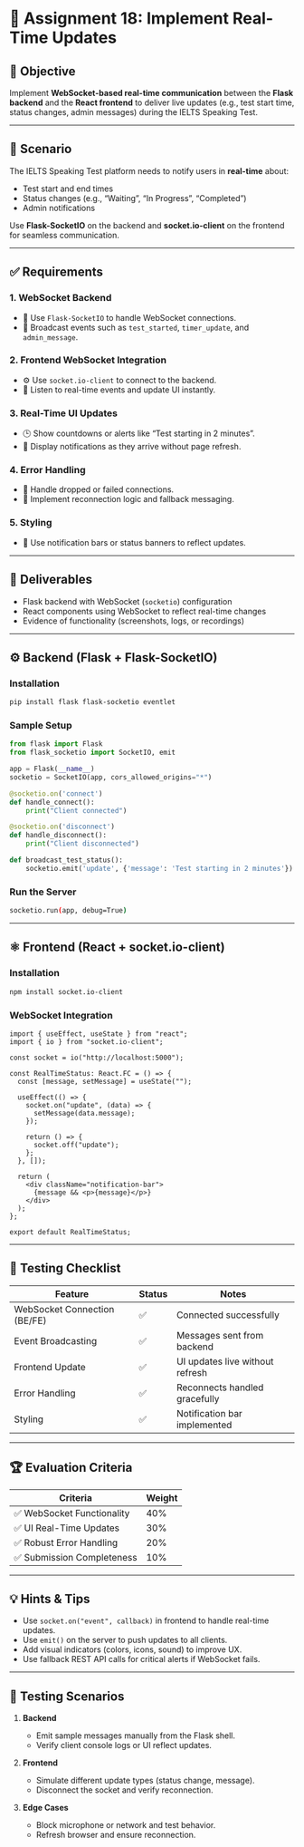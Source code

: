 

# 🔄 Assignment 18: Implement Real-Time Updates

## 🎯 Objective

Implement **WebSocket-based real-time communication** between the **Flask backend** and the **React frontend** to deliver live updates (e.g., test start time, status changes, admin messages) during the IELTS Speaking Test.

---

## 📘 Scenario

The IELTS Speaking Test platform needs to notify users in **real-time** about:

* Test start and end times
* Status changes (e.g., “Waiting”, “In Progress”, “Completed”)
* Admin notifications

Use **Flask-SocketIO** on the backend and **socket.io-client** on the frontend for seamless communication.

---

## ✅ Requirements

### 1. WebSocket Backend

* 📡 Use `Flask-SocketIO` to handle WebSocket connections.
* 🔁 Broadcast events such as `test_started`, `timer_update`, and `admin_message`.

### 2. Frontend WebSocket Integration

* ⚙️ Use `socket.io-client` to connect to the backend.
* 🔔 Listen to real-time events and update UI instantly.

### 3. Real-Time UI Updates

* 🕒 Show countdowns or alerts like “Test starting in 2 minutes”.
* 📣 Display notifications as they arrive without page refresh.

### 4. Error Handling

* 🔄 Handle dropped or failed connections.
* 🧠 Implement reconnection logic and fallback messaging.

### 5. Styling

* 🎨 Use notification bars or status banners to reflect updates.

---

## 📁 Deliverables

* Flask backend with WebSocket (`socketio`) configuration
* React components using WebSocket to reflect real-time changes
* Evidence of functionality (screenshots, logs, or recordings)

---

## ⚙️ Backend (Flask + Flask-SocketIO)

### Installation

```bash
pip install flask flask-socketio eventlet
```

### Sample Setup

```python
from flask import Flask
from flask_socketio import SocketIO, emit

app = Flask(__name__)
socketio = SocketIO(app, cors_allowed_origins="*")

@socketio.on('connect')
def handle_connect():
    print("Client connected")

@socketio.on('disconnect')
def handle_disconnect():
    print("Client disconnected")

def broadcast_test_status():
    socketio.emit('update', {'message': 'Test starting in 2 minutes'})
```

### Run the Server

```bash
socketio.run(app, debug=True)
```

---

## ⚛️ Frontend (React + socket.io-client)

### Installation

```bash
npm install socket.io-client
```

### WebSocket Integration

```tsx
import { useEffect, useState } from "react";
import { io } from "socket.io-client";

const socket = io("http://localhost:5000");

const RealTimeStatus: React.FC = () => {
  const [message, setMessage] = useState("");

  useEffect(() => {
    socket.on("update", (data) => {
      setMessage(data.message);
    });

    return () => {
      socket.off("update");
    };
  }, []);

  return (
    <div className="notification-bar">
      {message && <p>{message}</p>}
    </div>
  );
};

export default RealTimeStatus;
```

---

## 🧪 Testing Checklist

| Feature                      | Status | Notes                           |
| ---------------------------- | ------ | ------------------------------- |
| WebSocket Connection (BE/FE) | ✅      | Connected successfully          |
| Event Broadcasting           | ✅      | Messages sent from backend      |
| Frontend Update              | ✅      | UI updates live without refresh |
| Error Handling               | ✅      | Reconnects handled gracefully   |
| Styling                      | ✅      | Notification bar implemented    |

---

## 🏆 Evaluation Criteria

| Criteria                  | Weight |
| ------------------------- | ------ |
| ✅ WebSocket Functionality | 40%    |
| ✅ UI Real-Time Updates    | 30%    |
| ✅ Robust Error Handling   | 20%    |
| ✅ Submission Completeness | 10%    |

---

## 💡 Hints & Tips

* Use `socket.on("event", callback)` in frontend to handle real-time updates.
* Use `emit()` on the server to push updates to all clients.
* Add visual indicators (colors, icons, sound) to improve UX.
* Use fallback REST API calls for critical alerts if WebSocket fails.

---

## 🧪 Testing Scenarios

1. **Backend**

   * Emit sample messages manually from the Flask shell.
   * Verify client console logs or UI reflect updates.

2. **Frontend**

   * Simulate different update types (status change, message).
   * Disconnect the socket and verify reconnection.

3. **Edge Cases**

   * Block microphone or network and test behavior.
   * Refresh browser and ensure reconnection.

